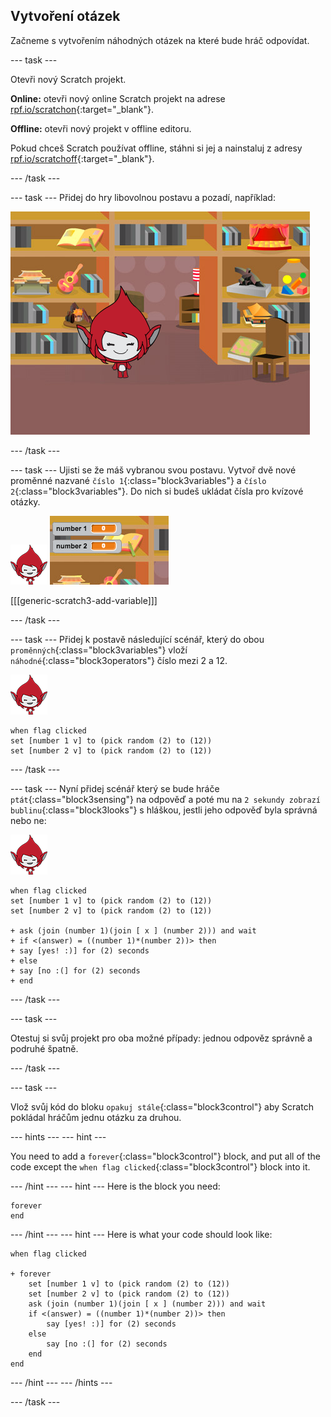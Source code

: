 ## Vytvoření otázek

Začneme s vytvořením náhodných otázek na které bude hráč odpovídat.

\--- task \---

Otevři nový Scratch projekt.

**Online:** otevři nový online Scratch projekt na adrese [rpf.io/scratchon](http://rpf.io/scratchon){:target="_blank"}.

**Offline:** otevři nový projekt v offline editoru.

Pokud chceš Scratch používat offline, stáhni si jej a nainstaluj z adresy [rpf.io/scratchoff](http://rpf.io/scratchoff){:target="_blank"}.

\--- /task \---

\--- task \--- Přidej do hry libovolnou postavu a pozadí, například:

![screenshot](images/brain-setting.png)

\--- /task \---

\--- task \--- Ujisti se že máš vybranou svou postavu. Vytvoř dvě nové proměnné nazvané `číslo 1`{:class="block3variables"} a `číslo 2`{:class="block3variables"}. Do nich si budeš ukládat čísla pro kvízové otázky.

![screenshot](images/giga-sprite.png) ![screenshot](images/brain-variables.png)

[[[generic-scratch3-add-variable]]]

\--- /task \---

\--- task \--- Přidej k postavě následující scénář, který do obou `proměnných`{:class="block3variables"} vloží `náhodné`{:class="block3operators"} číslo mezi 2 a 12.

![screenshot](images/giga-sprite.png)

```blocks3
when flag clicked
set [number 1 v] to (pick random (2) to (12))
set [number 2 v] to (pick random (2) to (12))
```

\--- /task \---

\--- task \--- Nyní přidej scénář který se bude hráče `ptát`{:class="block3sensing"} na odpověď a poté mu na `2 sekundy zobrazí bublinu`{:class="block3looks"} s hláškou, jestli jeho odpověď byla správná nebo ne:

![screenshot](images/giga-sprite.png)

```blocks3
when flag clicked
set [number 1 v] to (pick random (2) to (12))
set [number 2 v] to (pick random (2) to (12))

+ ask (join (number 1)(join [ x ] (number 2))) and wait
+ if <(answer) = ((number 1)*(number 2))> then
+ say [yes! :)] for (2) seconds
+ else
+ say [no :(] for (2) seconds
+ end
```

\--- /task \---

\--- task \---

Otestuj si svůj projekt pro oba možné případy: jednou odpověz správně a podruhé špatně.

\--- /task \---

\--- task \---

Vlož svůj kód do bloku `opakuj stále`{:class="block3control"} aby Scratch pokládal hráčům jednu otázku za druhou.

\--- hints \--- \--- hint \---

You need to add a `forever`{:class="block3control"} block, and put all of the code except the `when flag clicked`{:class="block3control"} block into it.

\--- /hint \--- \--- hint \--- Here is the block you need:

```blocks3
forever
end
```

\--- /hint \--- \--- hint \--- Here is what your code should look like:

```blocks3
when flag clicked

+ forever
    set [number 1 v] to (pick random (2) to (12))
    set [number 2 v] to (pick random (2) to (12))
    ask (join (number 1)(join [ x ] (number 2))) and wait
    if <(answer) = ((number 1)*(number 2))> then
        say [yes! :)] for (2) seconds
    else
        say [no :(] for (2) seconds
    end
end
```

\--- /hint \--- \--- /hints \---

\--- /task \---